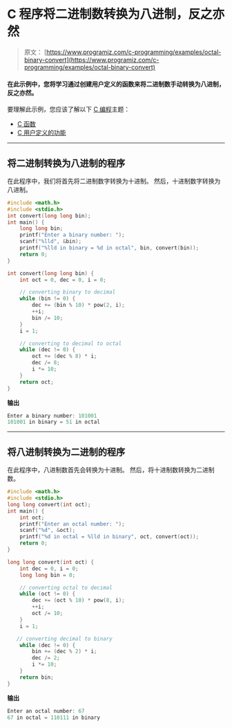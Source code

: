 # C 程序将二进制数转换为八进制，反之亦然

> 原文： [https://www.programiz.com/c-programming/examples/octal-binary-convert](https://www.programiz.com/c-programming/examples/octal-binary-convert)

#### 在此示例中，您将学习通过创建用户定义的函数来将二进制数手动转换为八进制，反之亦然。

要理解此示例，您应该了解以下 [C 编程](/c-programming "C tutorial")主题：

*   [C 函数](/c-programming/c-functions)
*   [C 用户定义的功能](/c-programming/c-user-defined-functions)

* * *

## 将二进制转换为八进制的程序

在此程序中，我们将首先将二进制数字转换为十进制。 然后，十进制数字转换为八进制。

```c
#include <math.h>
#include <stdio.h>
int convert(long long bin);
int main() {
    long long bin;
    printf("Enter a binary number: ");
    scanf("%lld", &bin);
    printf("%lld in binary = %d in octal", bin, convert(bin));
    return 0;
}

int convert(long long bin) {
    int oct = 0, dec = 0, i = 0;

    // converting binary to decimal
    while (bin != 0) {
        dec += (bin % 10) * pow(2, i);
        ++i;
        bin /= 10;
    }
    i = 1;

    // converting to decimal to octal
    while (dec != 0) {
        oct += (dec % 8) * i;
        dec /= 8;
        i *= 10;
    }
    return oct;
} 
```

**输出**

```c
Enter a binary number: 101001
101001 in binary = 51 in octal 
```

* * *

## 将八进制转换为二进制的程序

在此程序中，八进制数首先会转换为十进制。 然后，将十进制数转换为二进制数。

```c
#include <math.h>
#include <stdio.h>
long long convert(int oct);
int main() {
    int oct;
    printf("Enter an octal number: ");
    scanf("%d", &oct);
    printf("%d in octal = %lld in binary", oct, convert(oct));
    return 0;
}

long long convert(int oct) {
    int dec = 0, i = 0;
    long long bin = 0;

    // converting octal to decimal
    while (oct != 0) {
        dec += (oct % 10) * pow(8, i);
        ++i;
        oct /= 10;
    }
    i = 1;

   // converting decimal to binary
    while (dec != 0) {
        bin += (dec % 2) * i;
        dec /= 2;
        i *= 10;
    }
    return bin;
} 
```

**输出**

```c
Enter an octal number: 67
67 in octal = 110111 in binary 
```
